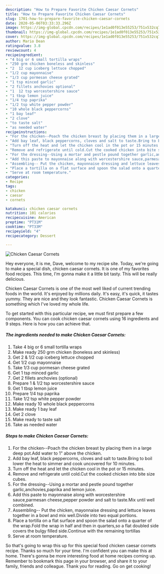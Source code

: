 ```yaml
---
description: "How to Prepare Favorite Chicken Caesar Cornets"
title: "How to Prepare Favorite Chicken Caesar Cornets"
slug: 1701-how-to-prepare-favorite-chicken-caesar-cornets
date: 2020-05-06T03:33:33.296Z
image: https://img-global.cpcdn.com/recipes/1e1ad0f013e55253/751x532cq70/chicken-caesar-cornets-recipe-main-photo.jpg
thumbnail: https://img-global.cpcdn.com/recipes/1e1ad0f013e55253/751x532cq70/chicken-caesar-cornets-recipe-main-photo.jpg
cover: https://img-global.cpcdn.com/recipes/1e1ad0f013e55253/751x532cq70/chicken-caesar-cornets-recipe-main-photo.jpg
author: Mario Dean
ratingvalue: 3.8
reviewcount: 4
recipeingredient:
- "4 big or 6 small tortilla wraps"
- "250 grm chicken boneless and skinless"
- "2  12 cup iceberg lettuce chopped"
- "1/2 cup mayonnaise"
- "1/3 cup pormesan cheese grated"
- "1 tsp minced garlic"
- "2 fillets anchovies optional"
- "1  12 tsp worcestershire sauce"
- "1 tbsp lemon juice"
- "1/4 tsp paprika"
- "1/2 tsp white pepper powder"
- "10 whole black peppercorns"
- "1 bay leaf"
- "2 clove"
- "to taste salt"
- "as needed water"
recipeinstructions:
- "For the chicken--Poach the chicken breast by placing them in a large deep pot.Add water to 1&#34; above the chicken."
- "Add bay leaf, black peppercorns, cloves and salt to taste.Bring to boil lower the heat to simmer and cook uncovered for 10 minutes."
- "Turn off the heat and let the chicken cool in the pot or 15 minutes."
- "Remove and refrigerate until cold.Cut the cooked chicken into bite size cubes."
- "For the dressing--Using a mortar and pestle pound together garlic,anchovies,paprika and lemon juice."
- "Add this paste to mayonnaise along with worcestershire sauce,parmesan cheese,pepper powder and salt to taste.Mix until well combined."
- "Assembling-- Put the chicken, mayonnaise dressing and lettuce leaves together in a bowl and mix well.Divide into two equal portions."
- "Place a tortilla on a flat surface and spoon the salad onto a quarter of the wrap.Fold the wrap in half and then in quarters,so a flat doubled side covers the bulgy filled side.Continue with the remaining tortillas"
- "Serve at room temperature."
categories:
- Recipe
tags:
- chicken
- caesar
- cornets

katakunci: chicken caesar cornets 
nutrition: 101 calories
recipecuisine: American
preptime: "PT31M"
cooktime: "PT33M"
recipeyield: "4"
recipecategory: Dessert

---
```



![Chicken Caesar Cornets](https://img-global.cpcdn.com/recipes/1e1ad0f013e55253/751x532cq70/chicken-caesar-cornets-recipe-main-photo.jpg)

Hey everyone, it is me, Dave, welcome to my recipe site. Today, we're going to make a special dish, chicken caesar cornets. It is one of my favorites food recipes. This time, I'm gonna make it a little bit tasty. This will be really delicious.

Chicken Caesar Cornets is one of the most well liked of current trending foods in the world. It's enjoyed by millions daily. It's easy, it's quick, it tastes yummy. They are nice and they look fantastic. Chicken Caesar Cornets is something which I've loved my whole life.




To get started with this particular recipe, we must first prepare a few components. You can cook chicken caesar cornets using 16 ingredients and 9 steps. Here is how you can achieve that.

<!--inarticleads1-->

##### The ingredients needed to make Chicken Caesar Cornets:

1. Take 4 big or 6 small tortilla wraps
1. Make ready 250 grm chicken (boneless and skinless)
1. Get 2 &amp; 1/2 cup iceberg lettuce chopped
1. Get 1/2 cup mayonnaise
1. Take 1/3 cup pormesan cheese grated
1. Get 1 tsp minced garlic
1. Get 2 fillets anchovies (optional)
1. Prepare 1 &amp; 1/2 tsp worcestershire sauce
1. Get 1 tbsp lemon juice
1. Prepare 1/4 tsp paprika
1. Take 1/2 tsp white pepper powder
1. Make ready 10 whole black peppercorns
1. Make ready 1 bay leaf
1. Get 2 clove
1. Make ready to taste salt
1. Take as needed water




<!--inarticleads2-->

##### Steps to make Chicken Caesar Cornets:

1. For the chicken--Poach the chicken breast by placing them in a large deep pot.Add water to 1&#34; above the chicken.
1. Add bay leaf, black peppercorns, cloves and salt to taste.Bring to boil lower the heat to simmer and cook uncovered for 10 minutes.
1. Turn off the heat and let the chicken cool in the pot or 15 minutes.
1. Remove and refrigerate until cold.Cut the cooked chicken into bite size cubes.
1. For the dressing--Using a mortar and pestle pound together garlic,anchovies,paprika and lemon juice.
1. Add this paste to mayonnaise along with worcestershire sauce,parmesan cheese,pepper powder and salt to taste.Mix until well combined.
1. Assembling-- Put the chicken, mayonnaise dressing and lettuce leaves together in a bowl and mix well.Divide into two equal portions.
1. Place a tortilla on a flat surface and spoon the salad onto a quarter of the wrap.Fold the wrap in half and then in quarters,so a flat doubled side covers the bulgy filled side.Continue with the remaining tortillas
1. Serve at room temperature.




So that's going to wrap this up for this special food chicken caesar cornets recipe. Thanks so much for your time. I'm confident you can make this at home. There's gonna be more interesting food at home recipes coming up. Remember to bookmark this page in your browser, and share it to your family, friends and colleague. Thank you for reading. Go on get cooking!
